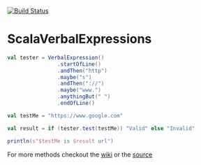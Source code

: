 [![Build Status](https://travis-ci.org/pathikrit/ScalaVerbalExpressions.png?branch=master)](http://travis-ci.org/pathikrit/ScalaVerbalExpressions)

ScalaVerbalExpressions
=====================

```scala
val tester = VerbalExpression()
                .startOfLine()
                .andThen("http")
                .maybe("s")
                .andThen("://")
                .maybe("www.")
                .anythingBut(" ")
                .endOfLine()

val testMe = "https://www.google.com"

val result = if (tester.test(testMe)) "Valid" else "Invalid"

println(s"$testMe is $result url")
```  

For more methods checkout the [wiki](https://github.com/VerbalExpressions/JSVerbalExpressions/wiki) or the [source](src/main/scala/VerbalExpressions.scala)
